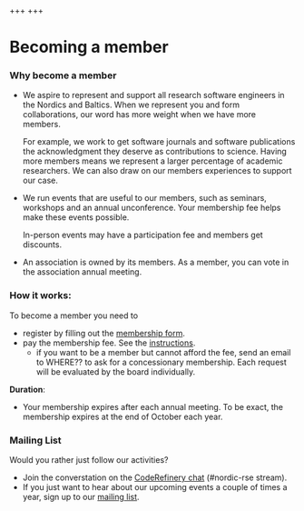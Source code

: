 +++
+++

# Becoming a member

### Why become a member

 - We aspire to represent and support all research software engineers in the
   Nordics and Baltics. When we represent you and form collaborations, our word
   has more weight when we have more members.

   For example, we work to get software journals and software publications the
   acknowledgment they deserve as contributions to science. Having more members
   means we represent a larger percentage of academic researchers. We can also
   draw on our members experiences to support our case.

 - We run events that are useful to our members, such as seminars, workshops
   and an annual unconference. Your membership fee helps make these events
   possible.

   In-person events may have a participation fee and members get discounts.

 - An association is owned by its members. As a member, you can vote in the association annual meeting.


### How it works:

To become a member you need to
 - register by filling out the [membership form](https://forms.gle/FXdTv2mtBn53gHxx9).
 - pay the membership fee. See the [instructions](/about/membership-fee).
   - if you want to be a member but cannot afford the fee, send an email to WHERE?? to ask for a concessionary membership. Each request will be evaluated by the board individually.

**Duration**:
 - Your membership expires after each annual meeting. To be exact,
   the membership expires at the end of October each year.




### Mailing List

Would you rather just follow our activities?
 - Join the converstation on the [CodeRefinery chat](https://coderefinery.zulipchat.com) (#nordic-rse stream).
 - If you just want to hear about our upcoming events a couple of times a year,
   sign up to our [mailing list](https://forms.gle/DYzJn14jQCknYjez7).


